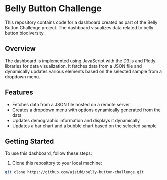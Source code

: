 # Belly Button Challenge

This repository contains code for a dashboard created as part of the Belly Button Challenge project. The dashboard visualizes data related to belly button biodiversity.

## Overview

The dashboard is implemented using JavaScript with the D3.js and Plotly libraries for data visualization. It fetches data from a JSON file and dynamically updates various elements based on the selected sample from a dropdown menu.

## Features

- Fetches data from a JSON file hosted on a remote server
- Creates a dropdown menu with options dynamically generated from the data
- Updates demographic information and displays it dynamically
- Updates a bar chart and a bubble chart based on the selected sample

## Getting Started

To use this dashboard, follow these steps:

1. Clone this repository to your local machine:

```bash
git clone https://github.com/ajsidd/belly-button-challenge.git
